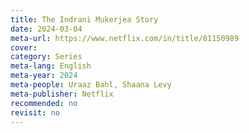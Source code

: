 ```yaml
---
title: The Indrani Mukerjea Story
date: 2024-03-04
meta-url: https://www.netflix.com/in/title/81150989
cover: 
category: Series
meta-lang: English
meta-year: 2024
meta-people: Uraaz Bahl, Shaana Levy
meta-publisher: Netflix
recommended: no
revisit: no
---
```

